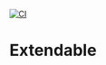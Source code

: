 [![CI](https://github.com/lmignon/extendable/actions/workflows/ci.yml/badge.svg)](https://github.com/lmignon/extendable/actions/workflows/ci.yml)
# Extendable
